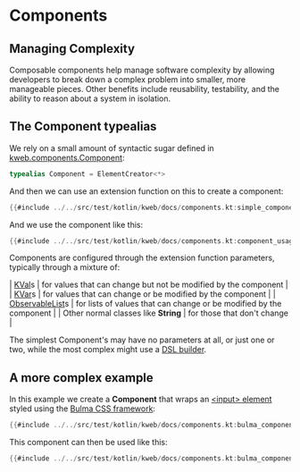 # Components

<!-- toc -->

## Managing Complexity

Composable components help manage software complexity by allowing developers to break down
a complex problem into smaller, more manageable pieces. Other benefits include
reusability, testability, and the ability to reason about a system in isolation.

## The Component typealias

We rely on a small amount of syntactic sugar defined in [kweb.components.Component](https://docs.kweb.io/api/kweb-core/kweb.components.html#7274344%2FClasslikes%2F769193423):

```kotlin
typealias Component = ElementCreator<*>
```

And then we can use an extension function on this to create a component:

```kotlin
{{#include ../../src/test/kotlin/kweb/docs/components.kt:simple_component}}
```

And we use the component like this:

```kotlin
{{#include ../../src/test/kotlin/kweb/docs/components.kt:component_usage}}
```

Components are configured through the extension function parameters, typically through
a mixture of:

| [KVal](https://docs.kweb.io/api/kweb-core/kweb.state/-k-val/index.html)s | for values that can change but not be modified by the component |
| [KVar](https://docs.kweb.io/api/kweb-core/kweb.state/-k-var/index.html)s | for values that can change or be modified by the component |
| [ObservableList](https://docs.kweb.io/api/kweb-core/kweb.state/-observable-list/index.html)s | for lists of values that can change or be modified by the component |
| Other normal classes like **String** | for those that don't change |

The simplest Component's may have no parameters at all, or just one or two, while the most complex might use 
a [DSL builder](https://in-kotlin.com/design-patterns/builder-pattern/dsl/).

## A more complex example

In this example we create a **Component** that wraps an [\<input\> element](https://bulma.io/documentation/form/input/)
styled using the [Bulma CSS framework](https://bulma.io/):

```kotlin
{{#include ../../src/test/kotlin/kweb/docs/components.kt:bulma_component_example}}
```

This component can then be used like this:

```kotlin
{{#include ../../src/test/kotlin/kweb/docs/components.kt:bulma_component_usage}}
```
